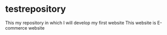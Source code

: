 # testrepository
This my repository in which I will develop my first website
This website is E-commerce website
